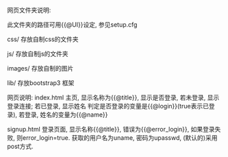网页文件夹说明:

此文件夹的路径可用{{@UI}}设定, 参见setup.cfg

css/	存放自制css的文件夹

js/		存放自制js的文件夹

images/	存放自制的图片

lib/	存放bootstrap3 框架

网页说明:
index.html 	主页, 显示名称为{{@title}}, 显示是否登录, 若未登录, 显示登录连接; 若已登录, 显示姓名
判定是否登录的变量是{{@login}}(true表示已登录), 若登录, 姓名的变量为{{@name}}

signup.html 登录页面, 显示名称{{@title}}, 错误为{{@error_login}}, 如果登录失败, 则error_login=true.
获取的用户名为uname, 密码为upasswd, (默认的)采用post方式.